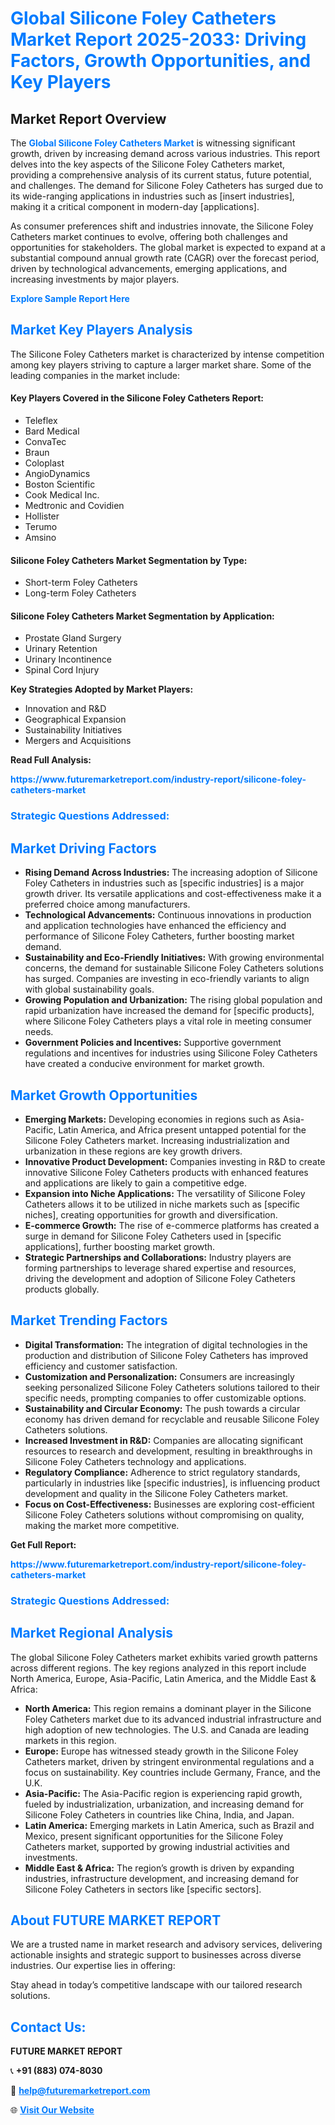 <h1 style="color: #007BFF;">Global Silicone Foley Catheters Market Report 2025-2033: Driving Factors, Growth Opportunities, and Key Players</h1>

<section id="overview">
<h2>Market Report Overview</h2>
<p>The <a href="https://www.futuremarketreport.com/industry-report/silicone-foley-catheters-market" style="color: #007BFF; text-decoration: none;"><strong>Global Silicone Foley Catheters Market</strong></a> is witnessing significant growth, driven by increasing demand across various industries. This report delves into the key aspects of the Silicone Foley Catheters market, providing a comprehensive analysis of its current status, future potential, and challenges. The demand for Silicone Foley Catheters has surged due to its wide-ranging applications in industries such as [insert industries], making it a critical component in modern-day [applications].</p>
<p>As consumer preferences shift and industries innovate, the Silicone Foley Catheters market continues to evolve, offering both challenges and opportunities for stakeholders. The global market is expected to expand at a substantial compound annual growth rate (CAGR) over the forecast period, driven by technological advancements, emerging applications, and increasing investments by major players.</p>
</section>

<section id="overview">
<p><a href="https://www.futuremarketreport.com/request-sample/reportId=92714" style="color: #007BFF; text-decoration: none;"><strong>Explore Sample Report Here</strong></a></p>
</section>

<section id="key-players">
<h2 style="color: #007BFF;">Market Key Players Analysis</h2>
<p>The Silicone Foley Catheters market is characterized by intense competition among key players striving to capture a larger market share. Some of the leading companies in the market include:</p>
<h4>Key Players Covered in the Silicone Foley Catheters Report:</h4>
<ul><li>Teleflex</li><li>Bard Medical</li><li>ConvaTec</li><li>Braun</li><li>Coloplast</li><li>AngioDynamics</li><li>Boston Scientific</li><li>Cook Medical Inc.</li><li>Medtronic and Covidien</li><li>Hollister</li><li>Terumo</li><li>Amsino</li></ul>
<h4>Silicone Foley Catheters Market Segmentation by Type:</h4>
<ul><li>Short-term Foley Catheters</li><li>Long-term Foley Catheters</li></ul>

<h4>Silicone Foley Catheters Market Segmentation by Application:</h4>
<ul><li>Prostate Gland Surgery</li><li>Urinary Retention</li><li>Urinary Incontinence</li><li>Spinal Cord Injury</li></ul>
<p><strong>Key Strategies Adopted by Market Players:</strong></p>
<ul>
<li>Innovation and R&D</li>
<li>Geographical Expansion</li>
<li>Sustainability Initiatives</li>
<li>Mergers and Acquisitions</li>
</ul>
</section>

<section>
<p><strong>Read Full Analysis: </strong></p><a href="https://www.futuremarketreport.com/industry-report/silicone-foley-catheters-market" style="color: #007BFF; text-decoration: none;"><strong>https://www.futuremarketreport.com/industry-report/silicone-foley-catheters-market</strong></a>
<h3 style="color: #007BFF;">Strategic Questions Addressed:</h3>
</section>

<section id="driving-factors">
<h2 style="color: #007BFF;">Market Driving Factors</h2>
<ul>
<li><strong>Rising Demand Across Industries:</strong> The increasing adoption of Silicone Foley Catheters in industries such as [specific industries] is a major growth driver. Its versatile applications and cost-effectiveness make it a preferred choice among manufacturers.</li>
<li><strong>Technological Advancements:</strong> Continuous innovations in production and application technologies have enhanced the efficiency and performance of Silicone Foley Catheters, further boosting market demand.</li>
<li><strong>Sustainability and Eco-Friendly Initiatives:</strong> With growing environmental concerns, the demand for sustainable Silicone Foley Catheters solutions has surged. Companies are investing in eco-friendly variants to align with global sustainability goals.</li>
<li><strong>Growing Population and Urbanization:</strong> The rising global population and rapid urbanization have increased the demand for [specific products], where Silicone Foley Catheters plays a vital role in meeting consumer needs.</li>
<li><strong>Government Policies and Incentives:</strong> Supportive government regulations and incentives for industries using Silicone Foley Catheters have created a conducive environment for market growth.</li>
</ul>
</section>

<section id="growth-opportunities">
<h2 style="color: #007BFF;">Market Growth Opportunities</h2>
<ul>
<li><strong>Emerging Markets:</strong> Developing economies in regions such as Asia-Pacific, Latin America, and Africa present untapped potential for the Silicone Foley Catheters market. Increasing industrialization and urbanization in these regions are key growth drivers.</li>
<li><strong>Innovative Product Development:</strong> Companies investing in R&D to create innovative Silicone Foley Catheters products with enhanced features and applications are likely to gain a competitive edge.</li>
<li><strong>Expansion into Niche Applications:</strong> The versatility of Silicone Foley Catheters allows it to be utilized in niche markets such as [specific niches], creating opportunities for growth and diversification.</li>
<li><strong>E-commerce Growth:</strong> The rise of e-commerce platforms has created a surge in demand for Silicone Foley Catheters used in [specific applications], further boosting market growth.</li>
<li><strong>Strategic Partnerships and Collaborations:</strong> Industry players are forming partnerships to leverage shared expertise and resources, driving the development and adoption of Silicone Foley Catheters products globally.</li>
</ul>
</section>

<section id="trending-factors">
<h2 style="color: #007BFF;">Market Trending Factors</h2>
<ul>
<li><strong>Digital Transformation:</strong> The integration of digital technologies in the production and distribution of Silicone Foley Catheters has improved efficiency and customer satisfaction.</li>
<li><strong>Customization and Personalization:</strong> Consumers are increasingly seeking personalized Silicone Foley Catheters solutions tailored to their specific needs, prompting companies to offer customizable options.</li>
<li><strong>Sustainability and Circular Economy:</strong> The push towards a circular economy has driven demand for recyclable and reusable Silicone Foley Catheters solutions.</li>
<li><strong>Increased Investment in R&D:</strong> Companies are allocating significant resources to research and development, resulting in breakthroughs in Silicone Foley Catheters technology and applications.</li>
<li><strong>Regulatory Compliance:</strong> Adherence to strict regulatory standards, particularly in industries like [specific industries], is influencing product development and quality in the Silicone Foley Catheters market.</li>
<li><strong>Focus on Cost-Effectiveness:</strong> Businesses are exploring cost-efficient Silicone Foley Catheters solutions without compromising on quality, making the market more competitive.</li>
</ul>
</section>

<section>
<p><strong>Get Full Report: </strong></p><a href="https://www.futuremarketreport.com/industry-report/silicone-foley-catheters-market" style="color: #007BFF; text-decoration: none;"><strong>https://www.futuremarketreport.com/industry-report/silicone-foley-catheters-market</strong></a>
<h3 style="color: #007BFF;">Strategic Questions Addressed:</h3>
</section>


<section id="regional-analysis">
<h2 style="color: #007BFF;">Market Regional Analysis</h2>
<p>The global Silicone Foley Catheters market exhibits varied growth patterns across different regions. The key regions analyzed in this report include North America, Europe, Asia-Pacific, Latin America, and the Middle East & Africa:</p>
<ul>
<li><strong>North America:</strong> This region remains a dominant player in the Silicone Foley Catheters market due to its advanced industrial infrastructure and high adoption of new technologies. The U.S. and Canada are leading markets in this region.</li>
<li><strong>Europe:</strong> Europe has witnessed steady growth in the Silicone Foley Catheters market, driven by stringent environmental regulations and a focus on sustainability. Key countries include Germany, France, and the U.K.</li>
<li><strong>Asia-Pacific:</strong> The Asia-Pacific region is experiencing rapid growth, fueled by industrialization, urbanization, and increasing demand for Silicone Foley Catheters in countries like China, India, and Japan.</li>
<li><strong>Latin America:</strong> Emerging markets in Latin America, such as Brazil and Mexico, present significant opportunities for the Silicone Foley Catheters market, supported by growing industrial activities and investments.</li>
<li><strong>Middle East & Africa:</strong> The region’s growth is driven by expanding industries, infrastructure development, and increasing demand for Silicone Foley Catheters in sectors like [specific sectors].</li>
</ul>
</section>

<footer>
<h2 style="color: #007BFF;">About FUTURE MARKET REPORT</h2>
<p>We are a trusted name in market research and advisory services, delivering actionable insights and strategic support to businesses across diverse industries. Our expertise lies in offering:</p>

<p>Stay ahead in today’s competitive landscape with our tailored research solutions.</p>

<h2 style="color: #007BFF;">Contact Us:</h2>
<p><strong>FUTURE MARKET REPORT</strong></p>
<p>📞 <strong>+91 (883) 074-8030</strong></p>
<p>📧 <strong><a href="mailto:help@futuremarketreport.com" style="color: #007BFF;">help@futuremarketreport.com</a></strong></p>
<p>🌐 <strong><a href="https://www.futuremarketreport.com/" style="color: #007BFF;">Visit Our Website</a></strong></p>
</footer>